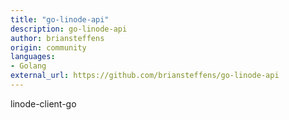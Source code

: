 ```yaml
---
title: "go-linode-api"
description: go-linode-api
author: briansteffens
origin: community
languages:
- Golang
external_url: https://github.com/briansteffens/go-linode-api
---
```

linode-client-go
